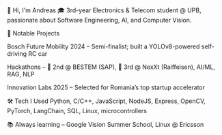 👋 Hi, I'm Andreas
🎓 3rd-year Electronics & Telecom student @ UPB, passionate about Software Engineering, AI, and Computer Vision.

🚀 Notable Projects

Bosch Future Mobility 2024 – Semi-finalist; built a YOLOv8-powered self-driving RC car

Hackathons – 🥈 2nd @ BESTEM (SAP), 🥉 3rd @ NexXt (Raiffeisen), AI/ML, RAG, NLP

Innovation Labs 2025 – Selected for Romania’s top startup accelerator

🛠️ Tech I Used
Python, C/C++, JavaScript, NodeJS, Express, OpenCV, PyTorch, LangChain, SQL, Linux, microcontrollers

📚 Always learning – Google Vision Summer School, Linux @ Ericsson
